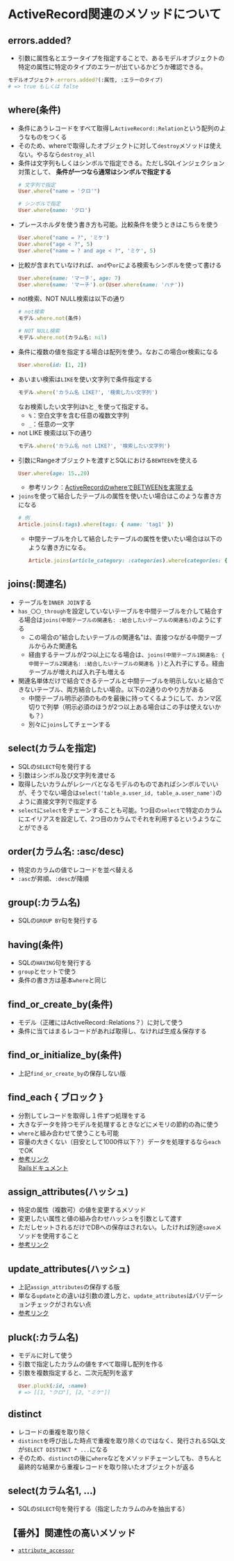 # ActiveRecord関連のメソッドについて

## errors.added?
- 引数に属性名とエラータイプを指定することで、あるモデルオブジェクトの特定の属性に特定のタイプのエラーが出ているかどうか確認できる。
```rb
モデルオブジェクト.errors.added?(:属性, :エラーのタイプ)
# => true もしくは false
```

## where(条件)
- 条件にあうレコードをすべて取得し`ActiveRecord::Relation`という配列のようなものをつくる
- そのため、whereで取得したオブジェクトに対して`destroy`メソッドは使えない。やるなら`destroy_all`
- 条件は文字列もしくはシンボルで指定できる。ただしSQLインジェクション対策として、 **条件が一つなら通常はシンボルで指定する**
  ```rb
  # 文字列で指定
  User.where("name = 'クロ'")

  # シンボルで指定
  User.where(name: 'クロ')
  ```
- プレースホルダを使う書き方も可能。比較条件を使うときはこちらを使う
  ```rb
  User.where("name = ?", 'ミケ')
  User.where("age < ?", 5)
  User.where("name = ? and age < ?", 'ミケ', 5)
  ```
- 比較が含まれていなければ、`and`や`or`による検索もシンボルを使って書ける
  ```rb
  User.where(name: 'マーチ', age: 7)
  User.where(name: 'マーチ').or(User.where(name: 'ハナ'))
  ```
- not検索、NOT NULL検索は以下の通り
  ```rb
  # not検索
  モデル.where.not(条件)

  # NOT NULL検索
  モデル.where.not(カラム名: nil)
  ```
- 条件に複数の値を指定する場合は配列を使う。なおこの場合or検索になる
  ```rb
  User.where(id: [1, 2])
  ```
- あいまい検索は`LIKE`を使い文字列で条件指定する
  ```rb
  モデル.where('カラム名 LIKE?', '検索したい文字列')
  ```
  なお検索したい文字列は`%`と`_`を使って指定する。
    - `%`：空白文字を含む任意の複数文字列
    - `_`：任意の一文字
- not LIKE 検索は以下の通り
  ```rb
  モデル.where('カラム名 not LIKE?', '検索したい文字列')
  ```
- 引数にRangeオブジェクトを渡すとSQLにおける`BEWTEEN`を使える
  ```rb
  User.where(age: 15..20)
  ```
  - 参考リンク：[ActiveRecordのwhereでBETWEENを実現する](https://qiita.com/Kta-M/items/3a8d6bd36e7b4368dbbc)
- `joins`を使って結合したテーブルの属性を使いたい場合はこのような書き方になる
  ```rb
  # 例
  Article.joins(:tags).where(tags: { name: 'tag1' })
  ```
  - 中間テーブルを介して結合したテーブルの属性を使いたい場合は以下のような書き方になる。
    ```rb
    Article.joins(article_category: :categories).where(categories: { name: 'category1' })
    ```

## joins(:関連名)
- テーブルを`INNER JOIN`する
- `has_〇〇_through`を設定していないテーブルを中間テーブルを介して結合する場合は`joins(中間テーブルの関連名: :結合したいテーブルの関連名)`のようにする
  - この場合の"結合したいテーブルの関連名"は、直接つながる中間テーブルからみた関連名
  - 経由するテーブルが2つ以上になる場合は、`joins(中間テーブル1関連名: { 中間テーブル2関連名: :結合したいテーブルの関連名 })`と入れ子にする。経由テーブルが増えれば入れ子も増える
- 関連名単体だけで結合できるテーブルと中間テーブルを明示しないと結合できないテーブル、両方結合したい場合。以下の2通りのやり方がある
  - 中間テーブル明示必須のものを最後に持ってくるようにして、カンマ区切りで列挙（明示必須のほうが2つ以上ある場合はこの手は使えないかも？）
  - 別々に`joins`してチェーンする

## select(カラムを指定)
- SQLの`SELECT`句を発行する
- 引数はシンボル及び文字列を渡せる
- 取得したいカラムがレシーバとなるモデルのものであればシンボルでいいが、そうでない場合は`select('table_a.user_id, table_a.user_name')`のように直接文字列で指定する
- `select`に`select`をチェーンすることも可能。1つ目の`select`で特定のカラムにエイリアスを設定して、2つ目のカラムでそれを利用するというようなことができる

## order(カラム名: :asc/desc)
- 特定のカラムの値でレコードを並べ替える
- `:asc`が昇順、`:desc`が降順

## group(:カラム名)
- SQLの`GROUP BY`句を発行する

## having(条件)
- SQLの`HAVING`句を発行する
- `group`とセットで使う
- 条件の書き方は基本`where`と同じ

## find_or_create_by(条件)
- モデル（正確にはActiveRecord::Relations？）に対して使う
- 条件に当てはまるレコードがあれば取得し、なければ生成＆保存する

## find_or_initialize_by(条件)
- 上記`find_or_create_by`の保存しない版

## find_each { ブロック }
- 分割してレコードを取得し１件ずつ処理をする
- 大きなデータを持つモデルを処理するときなどにメモリの節約の為に使う
- `where`と組み合わせて使うことも可能
- 容量の大きくない（目安として1000件以下？）データを処理するなら`each`でOK
- [参考リンク](https://pikawaka.com/rails/find_each)  
  [Railsドキュメント](https://railsdoc.com/page/find_each)

## assign_attributes(ハッシュ)
- 特定の属性（複数可）の値を変更するメソッド
- 変更したい属性と値の組み合わせハッシュを引数として渡す
- ただしセットされるだけでDBへの保存はされない。したければ別途`save`メソッドを使用すること
- [参考リンク](https://terakura-aina.hatenablog.com/entry/2020/12/03/112326)

## update_attributes(ハッシュ)
- 上記`assign_attributes`の保存する版
- 単なる`update`との違いは引数の渡し方と、`update_attributes`はバリデーションチェックがされない点
- [参考リンク](https://terakura-aina.hatenablog.com/entry/2020/12/03/112326)

## pluck(:カラム名)
- モデルに対して使う
- 引数で指定したカラムの値をすべて取得し配列を作る
- 引数を複数指定すると、二次元配列を返す
  ```rb
  User.pluck(:id, :name)
  # => [[1, "クロ"], [2, "ミケ"]]
  ```

## distinct
- レコードの重複を取り除く
- `distinct`を呼び出した時点で重複を取り除くのではなく、発行されるSQL文が`SELECT DISTINCT * ...`になる
- そのため、`distinct`の後に`where`などをメソッドチェーンしても、きちんと最終的な結果から重複レコードを取り除いたオブジェクトが返る

## select(カラム名1, ...)
- SQLの`SELECT`句を発行する（指定したカラムのみを抽出する）

## 【番外】関連性の高いメソッド
- [`attribute_accessor`](../methods.md#attribute_accessor)